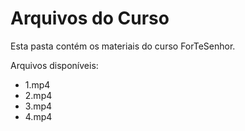 # Arquivos do Curso

Esta pasta contém os materiais do curso ForTeSenhor.

Arquivos disponíveis:
- 1.mp4
- 2.mp4
- 3.mp4
- 4.mp4